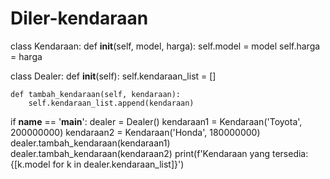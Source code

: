 # Diler-kendaraan
class Kendaraan:
    def __init__(self, model, harga):
        self.model = model
        self.harga = harga

class Dealer:
    def __init__(self):
        self.kendaraan_list = []

    def tambah_kendaraan(self, kendaraan):
        self.kendaraan_list.append(kendaraan)

if __name__ == '__main__':
    dealer = Dealer()
    kendaraan1 = Kendaraan('Toyota', 200000000)
    kendaraan2 = Kendaraan('Honda', 180000000)
    dealer.tambah_kendaraan(kendaraan1)
    dealer.tambah_kendaraan(kendaraan2)
    print(f'Kendaraan yang tersedia: {[k.model for k in dealer.kendaraan_list]}')
    

